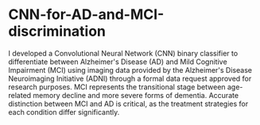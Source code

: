 # CNN-for-AD-and-MCI-discrimination
I developed a Convolutional Neural Network (CNN) binary classifier to differentiate between Alzheimer's Disease (AD) and Mild Cognitive Impairment (MCI) using imaging data provided by the Alzheimer's Disease Neuroimaging Initiative (ADNI) through a formal data request approved for research purposes. MCI represents the transitional stage between age-related memory decline and more severe forms of dementia. Accurate distinction between MCI and AD is critical, as the treatment strategies for each condition differ significantly.
